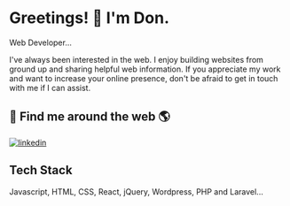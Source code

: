 # Greetings! 👋 I'm Don.

Web Developer...

I've always been interested in the web. I enjoy building websites from ground up and sharing helpful web information.
If you appreciate my work and want to increase your online presence, don't be afraid to get in touch with me if I can assist.

## 🔗 Find me around the web 🌎
[![linkedin](https://img.shields.io/badge/linkedin-0A66C2?style=for-the-badge&logo=linkedin&logoColor=white)](https://www.linkedin.com/in/dooyong-nsaako-8966571b4/)


## Tech Stack

Javascript, HTML, CSS, React, jQuery, Wordpress, PHP and Laravel...
